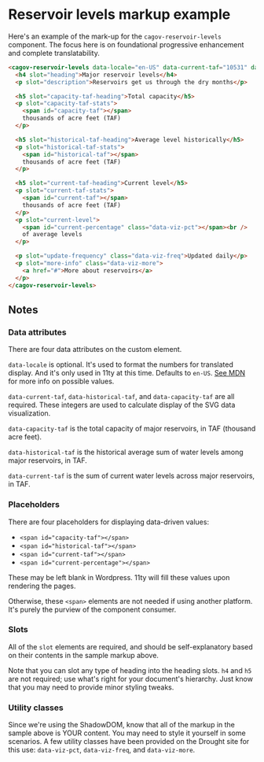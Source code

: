 # Reservoir levels markup example

Here's an example of the mark-up for the `cagov-reservoir-levels` component. The focus here is on foundational progressive enhancement and complete translatability.

```html 
<cagov-reservoir-levels data-locale="en-US" data-current-taf="10531" data-historical-taf="16012" data-capacity-taf="22623">
  <h4 slot="heading">Major reservoir levels</h4>
  <p slot="description">Reservoirs get us through the dry months</p>

  <h5 slot="capacity-taf-heading">Total capacity</h5>
  <p slot="capacity-taf-stats">
    <span id="capacity-taf"></span> 
    thousands of acre feet (TAF)
  </p>

  <h5 slot="historical-taf-heading">Average level historically</h5>
  <p slot="historical-taf-stats">
    <span id="historical-taf"></span> 
    thousands of acre feet (TAF)
  </p>

  <h5 slot="current-taf-heading">Current level</h5>
  <p slot="current-taf-stats">
    <span id="current-taf"></span> 
    thousands of acre feet (TAF)
  </p>
  <p slot="current-level">
    <span id="current-percentage" class="data-viz-pct"></span><br />
    of average levels
  </p>

  <p slot="update-frequency" class="data-viz-freq">Updated daily</p>
  <p slot="more-info" class="data-viz-more">
    <a href="#">More about reservoirs</a>
  </p>
</cagov-reservoir-levels>
```

## Notes

### Data attributes

There are four data attributes on the custom element. 

`data-locale` is optional. It's used to format the numbers for translated display. And it's only used in 11ty at this time. Defaults to `en-US`. [See MDN](https://developer.mozilla.org/en-US/docs/Web/JavaScript/Reference/Global_Objects/Intl#locale_identification_and_negotiation) for more info on possible values.

`data-current-taf`, `data-historical-taf`, and `data-capacity-taf` are all required. These integers are used to calculate display of the SVG data visualization.

`data-capacity-taf` is the total capacity of major reservoirs, in TAF (thousand acre feet).

`data-historical-taf` is the historical average sum of water levels among major reservoirs, in TAF.

`data-current-taf` is the sum of current water levels across major reservoirs, in TAF. 

### Placeholders

There are four placeholders for displaying data-driven values: 

* `<span id="capacity-taf"></span>`
* `<span id="historical-taf"></span>`
* `<span id="current-taf"></span>`
* `<span id="current-percentage"></span>`

These may be left blank in Wordpress. 11ty will fill these values upon rendering the pages.

Otherwise, these `<span>` elements are not needed if using another platform. It's purely the purview of the component consumer.

### Slots

All of the `slot` elements are required, and should be self-explanatory based on their contents in the sample markup above.

Note that you can slot any type of heading into the heading slots. `h4` and `h5` are not required; use what's right for your document's hierarchy. Just know that you may need to provide minor styling tweaks.

### Utility classes

Since we're using the ShadowDOM, know that all of the markup in the sample above is YOUR content. You may need to style it yourself in some scenarios. A few utility classes have been provided on the Drought site for this use: `data-viz-pct`, `data-viz-freq`, and `data-viz-more`.

